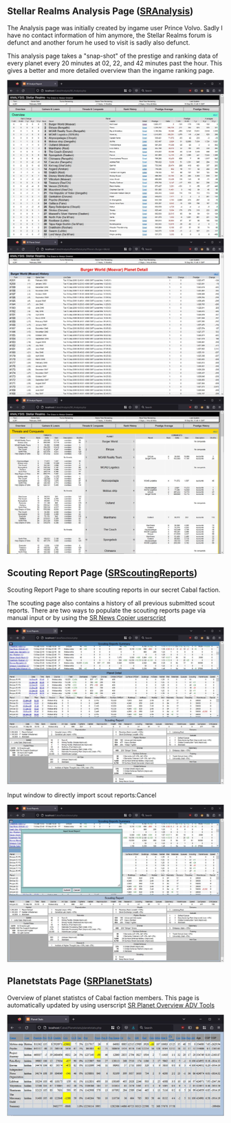 ## Stellar Realms Analysis Page ([SRAnalysis](https://github.com/nagten/StellarRealms/tree/master/DEV/PHP/Analysis))

The Analysis page was initially created by ingame user Prince Volvo. Sadly I have no contact information of him anymore, the Stellar Realms forum is defunct and another forum he used to visit is sadly also defunct.<br>

This analysis page takes a "snap-shot" of the prestige and ranking data of every planet every 20 minutes at 02, 22, and 42 minutes past the hour. This gives a better and more detailed overview than the ingame ranking page.

![SRAnalysis](/images/Analysis/Analysispage.jpg)<br>
![SRAnalysisPlanetDetail](/images/Analysis/AnalysispagePlanetDetail.jpg)
![SRAnalysisThreathsAndConquests](/images/Analysis/AnalysispageThreathsAndConquests.jpg)

## Scouting Report Page ([SRScoutingReports](https://github.com/nagten/StellarRealms/tree/master/DEV/PHP/ScoutingReports))

Scouting Report Page to share scouting reports in our secret Cabal faction.<br>

The scouting page also contains a history of all previous submitted scout reports. There are two ways to populate the scouting reports page via manual input or by using the [SR News Copier userscript](https://github.com/nagten/StellarRealms/tree/master/DEV/GMScripts/SR)

![SRAnalysis](/images/ScoutingReports/ScoutingReports.jpg)<br>

Input window to directly import scout reports:Cancel

![SRAnalysisPlanetDetail](/images/ScoutingReports/ScoutingReportsInput.JPG)

## Planetstats Page ([SRPlanetStats](https://github.com/nagten/StellarRealms/tree/master/DEV/PHP/ScoutingReports/Planetstats))

Overview of planet statistcs of Cabal faction members. This page is automatically updated by using userscript [SR Planet Overview ADV Tools](https://github.com/nagten/StellarRealms/blob/master/DEV/GMScripts/SR/srplanetoverviewadvtools.user.js)<br>

![SRAnalysisPlanetDetail](/images/Planetstats/Planetstats.jpg)
